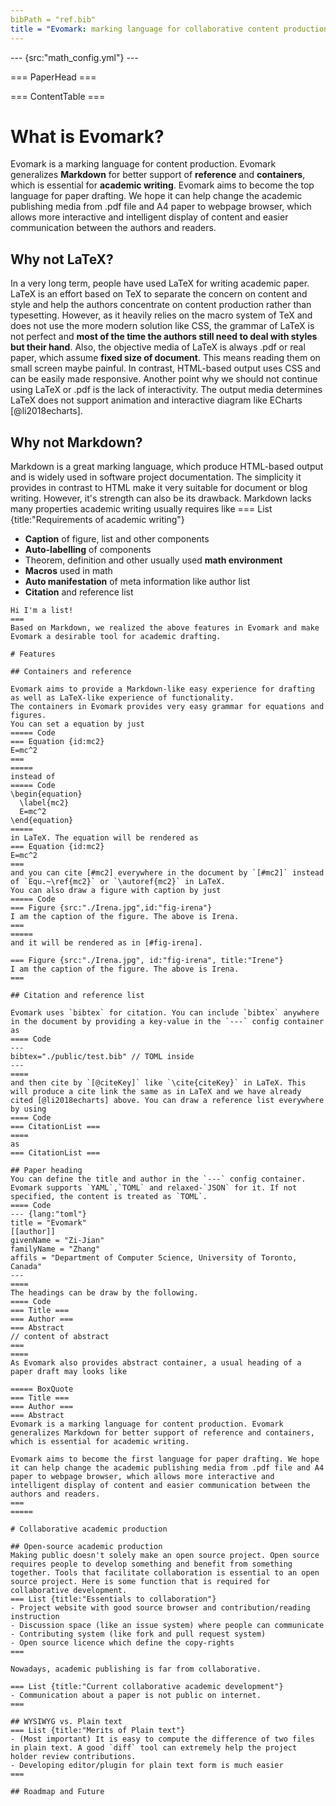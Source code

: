 ```yaml
---
bibPath = "ref.bib"
title = "Evomark: marking language for collaborative content production"
---
```

--- {src:"math_config.yml"} ---

=== PaperHead ===

=== ContentTable ===

# What is Evomark?
Evomark is a marking language for content production. Evomark generalizes **Markdown** for better support of **reference** and **containers**, which is essential for **academic writing**. 
Evomark aims to become the top language for paper drafting. We hope it can help change the academic publishing media from .pdf file and A4 paper to webpage browser, which allows more interactive and intelligent display of content and easier communication between the authors and readers.

## Why not LaTeX?

In a very long term, people have used LaTeX for writing academic paper. LaTeX is an effort based on TeX to separate the concern on content and style and help the authors concentrate on content production rather than typesetting. 
However, as it heavily relies on the macro system of TeX and does not use the more modern solution like CSS, the grammar of LaTeX is not perfect and **most of the time the authors still need to deal with styles but their hand**. 
Also, the objective media of LaTeX is always .pdf or real paper, which assume **fixed size of document**. This means reading them on small screen maybe painful. In contrast, HTML-based output uses CSS and can be easily made responsive.
Another point why we should not continue using LaTeX or .pdf is the lack of interactivity. The output media determines LaTeX does not support animation and interactive diagram like ECharts [@li2018echarts].

## Why not Markdown?

Markdown is a great marking language, which produce HTML-based output and is widely used in software project documentation. 
The simplicity it provides in contrast to HTML make it very suitable for document or blog writing. 
However, it's strength can also be its drawback. 
Markdown lacks many properties academic writing usually requires like
=== List {title:"Requirements of academic writing"}
- **Caption** of figure, list and other components
- **Auto-labelling** of components
- Theorem, definition and other usually used **math environment**
- **Macros** used in math
- **Auto manifestation** of meta information like author list
- **Citation** and reference list
~~~~
Hi I'm a list!
===
Based on Markdown, we realized the above features in Evomark and make Evomark a desirable tool for academic drafting.  

# Features

## Containers and reference

Evomark aims to provide a Markdown-like easy experience for drafting as well as LaTeX-like experience of functionality.
The containers in Evomark provides very easy grammar for equations and figures. 
You can set a equation by just
===== Code
=== Equation {id:mc2}
E=mc^2
===
===== 
instead of
===== Code
\begin{equation}
  \label{mc2}
  E=mc^2
\end{equation}
=====
in LaTeX. The equation will be rendered as 
=== Equation {id:mc2}
E=mc^2
===
and you can cite [#mc2] everywhere in the document by `[#mc2]` instead of `Equ.~\ref{mc2}` or `\autoref{mc2}` in LaTeX. 
You can also draw a figure with caption by just
===== Code
=== Figure {src:"./Irena.jpg",id:"fig-irena"}
I am the caption of the figure. The above is Irena.
===
=====
and it will be rendered as in [#fig-irena].

=== Figure {src:"./Irena.jpg", id:"fig-irena", title:"Irene"} 
I am the caption of the figure. The above is Irena.
===

## Citation and reference list

Evomark uses `bibtex` for citation. You can include `bibtex` anywhere in the document by providing a key-value in the `---` config container as
==== Code
---
bibtex="./public/test.bib" // TOML inside
---
====
and then cite by `[@citeKey]` like `\cite{citeKey}` in LaTeX. This will produce a cite link the same as in LaTeX and we have already cited [@li2018echarts] above. You can draw a reference list everywhere by using
==== Code
=== CitationList ===
====
as
=== CitationList ===

## Paper heading
You can define the title and author in the `---` config container. Evomark supports `YAML`,`TOML` and relaxed-`JSON` for it. If not specified, the content is treated as `TOML`.
==== Code
--- {lang:"toml"}
title = "Evomark"
[[author]]
givenName = "Zi-Jian"
familyName = "Zhang"
affils = "Department of Computer Science, University of Toronto, Canada"
---
==== 
The headings can be draw by the following.
==== Code
=== Title ===
=== Author ===
=== Abstract
// content of abstract
===
====
As Evomark also provides abstract container, a usual heading of a paper draft may looks like

===== BoxQuote
=== Title ===
=== Author ===
=== Abstract
Evomark is a marking language for content production. Evomark generalizes Markdown for better support of reference and containers, which is essential for academic writing. 

Evomark aims to become the first language for paper drafting. We hope it can help change the academic publishing media from .pdf file and A4 paper to webpage browser, which allows more interactive and intelligent display of content and easier communication between the authors and readers. 
===
=====

# Collaborative academic production

## Open-source academic production
Making public doesn't solely make an open source project. Open source requires people to develop something and benefit from something together. Tools that facilitate collaboration is essential to an open source project. Here is some function that is required for collaborative development.
=== List {title:"Essentials to collaboration"}
- Project website with good source browser and contribution/reading instruction
- Discussion space (like an issue system) where people can communicate
- Contributing system (like fork and pull request system)
- Open source licence which define the copy-rights 
===

Nowadays, academic publishing is far from collaborative.

=== List {title:"Current collaborative academic development"} 
- Communication about a paper is not public on internet.
===

## WYSIWYG vs. Plain text
=== List {title:"Merits of Plain text"}
- (Most important) It is easy to compute the difference of two files in plain text. A good `diff` tool can extremely help the project holder review contributions.
- Developing editor/plugin for plain text form is much easier
===

## Roadmap and Future